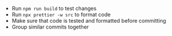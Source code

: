 - Run `npm run build` to test changes
- Run `npx prettier -w src` to format code
- Make sure that code is tested and formatted before committing
- Group similar commits together
